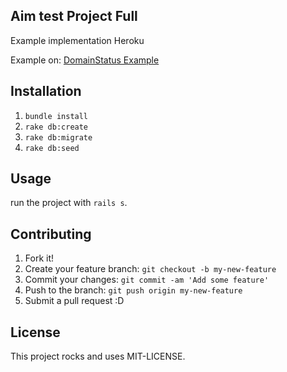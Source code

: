 ## Aim test Project Full

Example implementation Heroku

Example on: [DomainStatus Example](https://aim-domain-status.herokuapp.com/)

## Installation

1. `bundle install`
2. `rake db:create`
3. `rake db:migrate`
4. `rake db:seed`

## Usage

run the project with `rails s`.

## Contributing

1. Fork it!
2. Create your feature branch: `git checkout -b my-new-feature`
3. Commit your changes: `git commit -am 'Add some feature'`
4. Push to the branch: `git push origin my-new-feature`
5. Submit a pull request :D

## License

This project rocks and uses MIT-LICENSE.